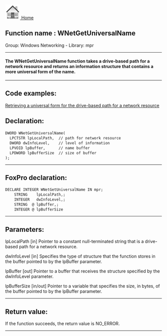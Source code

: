 [<img src="../../images/home.png"> Home ](https://github.com/VFPX/Win32API)  

## Function name : WNetGetUniversalName
Group: Windows Networking - Library: mpr    
***  


#### The WNetGetUniversalName function takes a drive-based path for a network resource and returns an information structure that contains a more universal form of the name. 
***  


## Code examples:
[Retrieving a universal form for the drive-based path for a network resource](../../samples/sample_317.md)  

## Declaration:
```foxpro  
DWORD WNetGetUniversalName(
  LPCTSTR lpLocalPath,  // path for network resource
  DWORD dwInfoLevel,    // level of information
  LPVOID lpBuffer,      // name buffer
  LPDWORD lpBufferSize  // size of buffer
);  
```  
***  


## FoxPro declaration:
```foxpro  
DECLARE INTEGER WNetGetUniversalName IN mpr;
	STRING    lpLocalPath,;
	INTEGER   dwInfoLevel,;
	STRING  @ lpBuffer,;
	INTEGER @ lpBufferSize  
```  
***  


## Parameters:
lpLocalPath 
[in] Pointer to a constant null-terminated string that is a drive-based path for a network resource. 

dwInfoLevel 
[in] Specifies the type of structure that the function stores in the buffer pointed to by the lpBuffer parameter. 

lpBuffer 
[out] Pointer to a buffer that receives the structure specified by the dwInfoLevel parameter. 

lpBufferSize 
[in/out] Pointer to a variable that specifies the size, in bytes, of the buffer pointed to by the lpBuffer parameter.   
***  


## Return value:
If the function succeeds, the return value is NO_ERROR.  
***  

